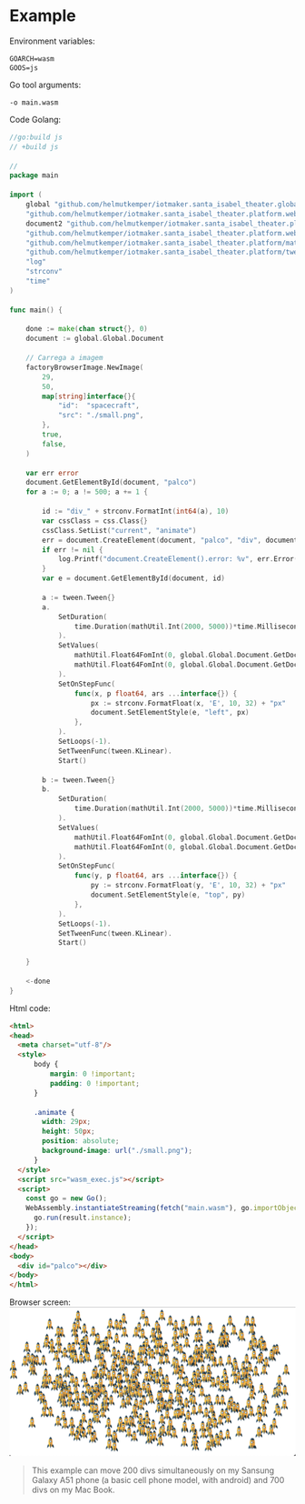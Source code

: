 # Example

Environment variables:
```shell
GOARCH=wasm
GOOS=js
```

Go tool arguments:
```shell
-o main.wasm
```

Code Golang:
```go
//go:build js
// +build js

//
package main

import (
	global "github.com/helmutkemper/iotmaker.santa_isabel_theater.globalConfig"
	"github.com/helmutkemper/iotmaker.santa_isabel_theater.platform.webbrowser/css"
	document2 "github.com/helmutkemper/iotmaker.santa_isabel_theater.platform.webbrowser/document"
	"github.com/helmutkemper/iotmaker.santa_isabel_theater.platform.webbrowser/factoryBrowserImage"
	"github.com/helmutkemper/iotmaker.santa_isabel_theater.platform/mathUtil"
	"github.com/helmutkemper/iotmaker.santa_isabel_theater.platform/tween"
	"log"
	"strconv"
	"time"
)

func main() {
	
	done := make(chan struct{}, 0)
	document := global.Global.Document
	
	// Carrega a imagem
	factoryBrowserImage.NewImage(
		29,
		50,
		map[string]interface{}{
			"id":  "spacecraft",
			"src": "./small.png",
		},
		true,
		false,
	)
	
	var err error
	document.GetElementById(document, "palco")
	for a := 0; a != 500; a += 1 {
		
		id := "div_" + strconv.FormatInt(int64(a), 10)
		var cssClass = css.Class{}
		cssClass.SetList("current", "animate")
		err = document.CreateElement(document, "palco", "div", document2.Property{Property: "id", Value: id}, cssClass)
		if err != nil {
			log.Printf("document.CreateElement().error: %v", err.Error())
		}
		var e = document.GetElementById(document, id)
		
		a := tween.Tween{}
		a.
			SetDuration(
				time.Duration(mathUtil.Int(2000, 5000))*time.Millisecond,
			).
			SetValues(
				mathUtil.Float64FomInt(0, global.Global.Document.GetDocumentWidth()-29),
				mathUtil.Float64FomInt(0, global.Global.Document.GetDocumentWidth()-29),
			).
			SetOnStepFunc(
				func(x, p float64, ars ...interface{}) {
					px := strconv.FormatFloat(x, 'E', 10, 32) + "px"
					document.SetElementStyle(e, "left", px)
				},
			).
			SetLoops(-1).
			SetTweenFunc(tween.KLinear).
			Start()
		
		b := tween.Tween{}
		b.
			SetDuration(
				time.Duration(mathUtil.Int(2000, 5000))*time.Millisecond,
			).
			SetValues(
				mathUtil.Float64FomInt(0, global.Global.Document.GetDocumentHeight()-50),
				mathUtil.Float64FomInt(0, global.Global.Document.GetDocumentHeight()-50),
			).
			SetOnStepFunc(
				func(y, p float64, ars ...interface{}) {
					py := strconv.FormatFloat(y, 'E', 10, 32) + "px"
					document.SetElementStyle(e, "top", py)
				},
			).
			SetLoops(-1).
			SetTweenFunc(tween.KLinear).
			Start()
	
	}
	
	<-done
}
```

Html code:
```html
<html>
<head>
  <meta charset="utf-8"/>
  <style>
      body {
          margin: 0 !important;
          padding: 0 !important;
      }

      .animate {
        width: 29px;
        height: 50px;
        position: absolute;
        background-image: url("./small.png");
      }
  </style>
  <script src="wasm_exec.js"></script>
  <script>
    const go = new Go();
    WebAssembly.instantiateStreaming(fetch("main.wasm"), go.importObject).then((result) => {
      go.run(result.instance);
    });
  </script>
</head>
<body>
  <div id="palco"></div>
</body>
</html>
```

Browser screen:
![motion 500 divs](./example/motion_500_divs/motion_500_divs.png)

> This example can move 200 divs simultaneously on my Sansung Galaxy A51 phone (a basic cell phone model, with android) and 700 divs on my Mac Book.

<!-- https://github.com/ai/easings.net/blob/master/src/math/math.pug -->
<!-- https://easings.net/pt-br -->
<!-- https://gist.github.com/cjddmut/d789b9eb78216998e95c -->
<!-- https://gist.github.com/cjddmut -->